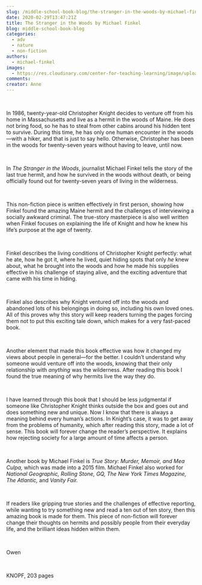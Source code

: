 ```yaml
---
slug: /middle-school-book-blog/the-stranger-in-the-woods-by-michael-finkel
date: 2020-02-29T13:47:21Z
title: The Stranger in the Woods by Michael Finkel
blog: middle-school-book-blog
categories:
  - adv
  - nature
  - non-fiction
authors:
  - michael-finkel
images:
  - https://res.cloudinary.com/center-for-teaching-learning/image/upload/v1659700637/Stranger-in-the-Woods.jpg.jpg
comments:
creator: Anne
---
```


<div class="wp-block-image"><figure class="alignleft size-large"/></div>
<!-- /wp:image --><br /><!-- wp:paragraph -->
<p>In 1986, twenty-year-old Christopher
Knight decides to venture off from his home in Massachusetts and live as a
hermit in the woods of Maine. He does not bring food, so he has to steal from
other cabins around his hidden tent to survive. During this time, he has only
one human encounter in the woods—with a hiker, and that is just to say hello.
Otherwise, Christopher has been in the woods for twenty-seven years without
having to leave, until now.</p>
<!-- /wp:paragraph --><br /><!-- wp:paragraph -->
<p>In <em>The Stranger in the Woods</em>, journalist Michael Finkel tells the
story of the last true hermit, and how he survived in the woods without death,
or being officially found out for twenty-seven years of living in the
wilderness.</p>
<!-- /wp:paragraph --><br /><!-- wp:paragraph -->
<p>This non-fiction piece is written
effectively in first person, showing how Finkel found the amazing Maine hermit
and the challenges of interviewing a socially awkward criminal. The true-story masterpiece
is also well written when Finkel focuses on explaining the life of Knight and
how he knew his life’s purpose at the age of twenty.</p>
<!-- /wp:paragraph --><br /><!-- wp:paragraph -->
<p>Finkel describes the living
conditions of Christopher Knight perfectly: what he ate, how he got it, where
he lived, quiet hiding spots that only <em>he</em>
knew about, what he brought into the woods and how he made his supplies
effective in his challenge of staying alive, and the exciting adventure that
came with his time in hiding.</p>
<!-- /wp:paragraph --><br /><!-- wp:paragraph -->
<p>Finkel also describes why Knight ventured
off into the woods and abandoned lots of his belongings in doing so, including
his own loved ones. All of this proves why this story will keep readers turning
the pages forcing them not to put this exciting tale down, which makes for a
very fast-paced book.</p>
<!-- /wp:paragraph --><br /><!-- wp:paragraph -->
<p>Another element that made this book
effective was how it changed my views about people in general—for the better. I
couldn’t understand why someone would venture off into the woods, knowing that
their only relationship with <em>anything </em>was
the wilderness. After reading this book I found the true meaning of why hermits
live the way they do.</p>
<!-- /wp:paragraph --><br /><!-- wp:paragraph -->
<p>I have learned through this book that I should be less judgmental if someone like Christopher Knight thinks outside the box and goes out and does something new and unique. Now I know that there is always a meaning behind every human’s actions. In Knight’s case, it was to get away from the problems of humanity, which after reading this story, made a lot of sense. This book will forever change the reader’s perspective. It explains how rejecting society for a large amount of time affects a person.</p>
<!-- /wp:paragraph --><br /><!-- wp:paragraph -->
<p>Another book by Michael Finkel is <em>True Story: Murder, Memoir, and Mea Culpa, </em>which was made into a 2015 film. Michael Finkel also worked for <em>National Geographic, Rolling Stone, GQ, The New York Times Magazine, The Atlantic, </em>and <em>Vanity Fair.</em></p>
<!-- /wp:paragraph --><br /><!-- wp:paragraph -->
<p>If readers like gripping true
stories and the challenges of effective reporting, while wanting to try
something new and read a ten out of ten story, then this amazing book is made
for them. This piece of non-fiction will forever change their thoughts on
hermits and possibly people from their everyday life, and the brilliant ideas hidden
within them. </p>
<!-- /wp:paragraph --><br /><!-- wp:paragraph -->
<p>Owen</p>
<!-- /wp:paragraph --><br /><!-- wp:paragraph -->
<p>KNOPF, 203 pages</p>
<!-- /wp:paragraph -->
